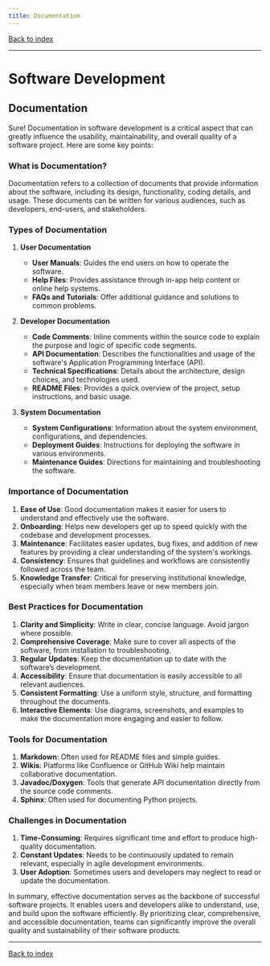 ```yaml
---
title: Documentation
---
```


[Back to index](index.html)

---
# Software Development
## Documentation

Sure! Documentation in software development is a critical aspect that can greatly influence the usability, maintainability, and overall quality of a software project. Here are some key points:

### **What is Documentation?**
Documentation refers to a collection of documents that provide information about the software, including its design, functionality, coding details, and usage. These documents can be written for various audiences, such as developers, end-users, and stakeholders.

### **Types of Documentation**

1. **User Documentation**
   - **User Manuals**: Guides the end users on how to operate the software.
   - **Help Files**: Provides assistance through in-app help content or online help systems.
   - **FAQs and Tutorials**: Offer additional guidance and solutions to common problems.

2. **Developer Documentation**
   - **Code Comments**: Inline comments within the source code to explain the purpose and logic of specific code segments.
   - **API Documentation**: Describes the functionalities and usage of the software's Application Programming Interface (API).
   - **Technical Specifications**: Details about the architecture, design choices, and technologies used.
   - **README Files**: Provides a quick overview of the project, setup instructions, and basic usage.

3. **System Documentation**
   - **System Configurations**: Information about the system environment, configurations, and dependencies.
   - **Deployment Guides**: Instructions for deploying the software in various environments.
   - **Maintenance Guides**: Directions for maintaining and troubleshooting the software.

### **Importance of Documentation**

1. **Ease of Use**: Good documentation makes it easier for users to understand and effectively use the software.
2. **Onboarding**: Helps new developers get up to speed quickly with the codebase and development processes.
3. **Maintenance**: Facilitates easier updates, bug fixes, and addition of new features by providing a clear understanding of the system's workings.
4. **Consistency**: Ensures that guidelines and workflows are consistently followed across the team.
5. **Knowledge Transfer**: Critical for preserving institutional knowledge, especially when team members leave or new members join.

### **Best Practices for Documentation**

1. **Clarity and Simplicity**: Write in clear, concise language. Avoid jargon where possible.
2. **Comprehensive Coverage**: Make sure to cover all aspects of the software, from installation to troubleshooting.
3. **Regular Updates**: Keep the documentation up to date with the software’s development.
4. **Accessibility**: Ensure that documentation is easily accessible to all relevant audiences.
5. **Consistent Formatting**: Use a uniform style, structure, and formatting throughout the documents.
6. **Interactive Elements**: Use diagrams, screenshots, and examples to make the documentation more engaging and easier to follow.

### **Tools for Documentation**

1. **Markdown**: Often used for README files and simple guides.
2. **Wikis**: Platforms like Confluence or GitHub Wiki help maintain collaborative documentation.
3. **Javadoc/Doxygen**: Tools that generate API documentation directly from the source code comments.
4. **Sphinx**: Often used for documenting Python projects.

### **Challenges in Documentation**

1. **Time-Consuming**: Requires significant time and effort to produce high-quality documentation.
2. **Constant Updates**: Needs to be continuously updated to remain relevant, especially in agile development environments.
3. **User Adoption**: Sometimes users and developers may neglect to read or update the documentation.

In summary, effective documentation serves as the backbone of successful software projects. It enables users and developers alike to understand, use, and build upon the software efficiently. By prioritizing clear, comprehensive, and accessible documentation, teams can significantly improve the overall quality and sustainability of their software products.

---
[Back to index](index.html)
